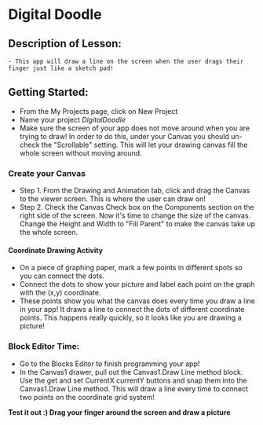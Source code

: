# Digital Doodle 

## Description of Lesson:
    - This app will draw a line on the screen when the user drags their finger just like a sketch pad!

## Getting Started:
- From the My Projects page, click on New Project 
- Name your project *DigitalDoodle*
- Make sure the screen of your app does not move around when you are trying to draw! In order to do this, under your Canvas you should un-check the "Scrollable" setting. This will let your drawing canvas fill the whole screen without moving around.

### Create your Canvas 
- Step 1. From the Drawing and Animation tab, click and drag the Canvas to the viewer screen. This is where the user can draw on! 
- Step 2. Check the Canvas Check box on the Components section on the right side of the screen. Now it's time to change the size of the canvas. Change the Height and Width to "Fill Parent" to make the canvas take up the whole screen.

#### Coordinate Drawing Activity 
- On a piece of graphing paper, mark a few points in different spots so you can connect the dots.
- Connect the dots to show your picture and label each point on the graph with the (x,y) coordinate. 
- These points show you what the canvas does every time you draw a line in your app! It draws a line to connect the dots of different coordinate points. This happens really quickly, so it looks like you are drawing a picture!

### Block Editor Time:
- Go to the Blocks Editor to finish programming your app!
- In the Canvas1 drawer, pull out the Canvas1.Draw Line method block. Use the get and set CurrentX currentY buttons and snap them into the Canvas1.Draw Line method. This will draw a line every time to connect two points on the coordinate grid system! 

**Test it out :) Drag your finger around the screen and draw a picture**
